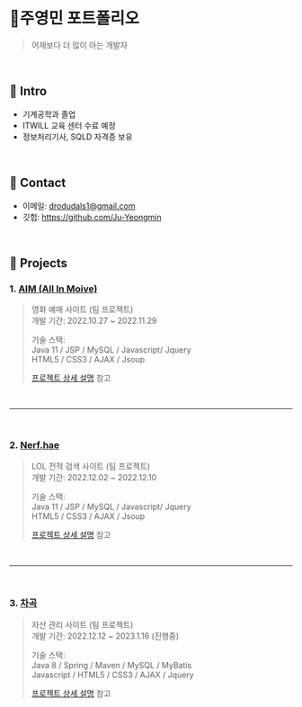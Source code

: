 # 🌟주영민 포트폴리오
>어제보다 더 많이 아는 개발자

</br>

## :pushpin: Intro
- 기계공학과 졸업
- ITWILL 교육 센터 수료 예정
- 정보처리기사, SQLD 자격증 보유

</br>

## :pushpin: Contact
- 이메일: drodudals1@gmail.com
- 깃헙: https://github.com/Ju-Yeongmin

</br>

## :pushpin: Projects
### 1. [AIM (All In Moive)](https://github.com/Ju-Yeongmin/AIM_Project_team3)
>영화 예매 사이트 (팀 프로젝트)  
>개발 기간: 2022.10.27 ~ 2022.11.29  
>  
>기술 스택:  
>Java 11 / JSP / MySQL / Javascript/ Jquery  
>HTML5 / CSS3 / AJAX / Jsoup
>  
>[프로젝트 상세 설명](https://github.com/Ju-Yeongmin/AIM_Project_team3) 참고

<br>

---

<br>

### 2. [Nerf.hae](https://github.com/Ju-Yeongmin/LOL_Nerf_project_JSP)
>LOL 전적 검색 사이트 (팀 프로젝트)  
>개발 기간: 2022.12.02 ~ 2022.12.10  
>  
>기술 스택:  
>Java 11 / JSP / MySQL / Javascript/ Jquery  
>HTML5 / CSS3 / AJAX / Jsoup 
>  
>[프로젝트 상세 설명](https://github.com/Ju-Yeongmin/LOL_Nerf_project_JSP) 참고

<br>

---

<br>

### 3. [차곡](https://github.com/Ju-Yeongmin/Final_Project_Team2)
>자산 관리 사이트 (팀 프로젝트)  
>개발 기간: 2022.12.12 ~ 2023.1.16 (진행중)  
>  
>기술 스택:  
>Java 8 / Spring / Maven / MySQL / MyBatis  
>Javascript / HTML5 / CSS3 / AJAX / Jquery
>  
>[프로젝트 상세 설명](https://github.com/Ju-Yeongmin/Final_Project_Team2) 참고
